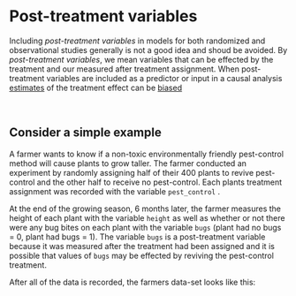 
# Post-treatment variables

Including *post-treatment variables* in models for both randomized and observational studies generally is not a good idea and shoud be avoided. By *post-treatment variables*, we mean variables that can be effected by the treatment and our measured after treatment assignment. When post-treatment variables are included as a predictor or input in a causal analysis [estimates]() of the treatment effect can be [biased]()

<br>

## Consider a simple example

A farmer wants to know if a non-toxic environmentally friendly pest-control method will cause plants to grow taller. The farmer conducted an experiment by randomly assigning half of their 400 plants to revive pest-control and the other half to receive no pest-control. Each plants treatment assignment was recorded with the variable `pest_control` . 

At the end of the growing season, 6 months later, the farmer measures the height of each plant with the variable `height` as well as whether or not there were any bug bites on each plant with the variable `bugs` (plant had no bugs = 0, plant had bugs = 1). The variable `bugs` is a post-treatment variable because it was measured after the treatment had been assigned and it is possible that values of `bugs` may be effected by reviving the pest-control treatment. 


After all of the data is recorded, the farmers  data-set looks like this: 




